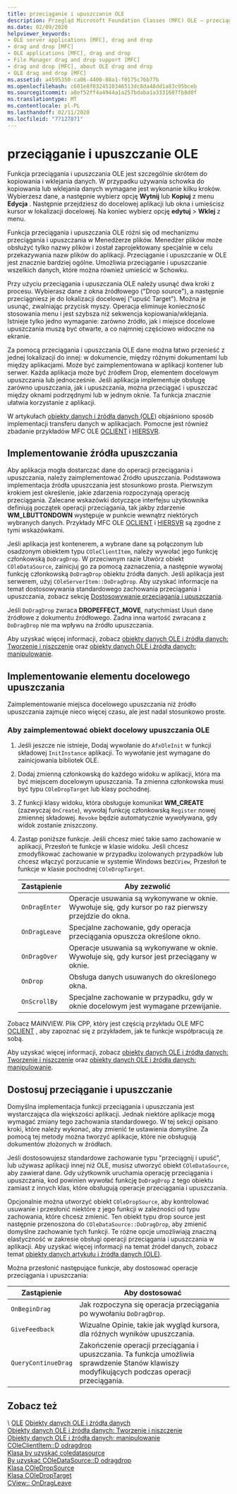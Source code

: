 ```yaml
---
title: przeciąganie i upuszczanie OLE
description: Przegląd Microsoft Foundation Classes (MFC) OLE — przeciąganie i upuszczanie, jak zaimplementować Źródło upuszczania, miejsce docelowe upuszczania oraz jak dostosować przeciąganie i upuszczanie.
ms.date: 02/09/2020
helpviewer_keywords:
- OLE server applications [MFC], drag and drop
- drag and drop [MFC]
- OLE applications [MFC], drag and drop
- File Manager drag and drop support [MFC]
- drag and drop [MFC], about OLE drag and drop
- OLE drag and drop [MFC]
ms.assetid: a4595350-ca06-4400-88a1-f0175c76b77b
ms.openlocfilehash: c601e8f0324510346513dc8da48dd1a83c95bceb
ms.sourcegitcommit: a8ef52ff4a4944a1a257bdaba1a3331607fb8d0f
ms.translationtype: MT
ms.contentlocale: pl-PL
ms.lasthandoff: 02/11/2020
ms.locfileid: "77127871"
---
```

# <a name="ole-drag-and-drop"></a>przeciąganie i upuszczanie OLE

Funkcja przeciągania i upuszczania OLE jest szczególnie skrótem do kopiowania i wklejania danych. W przypadku używania schowka do kopiowania lub wklejania danych wymagane jest wykonanie kilku kroków. Wybierzesz dane, a następnie wybierz opcję **Wytnij** lub **Kopiuj** z menu **Edycja** . Następnie przejdziesz do docelowej aplikacji lub okna i umieścisz kursor w lokalizacji docelowej. Na koniec wybierz opcję **edytuj** > **Wklej** z menu.

Funkcja przeciągania i upuszczania OLE różni się od mechanizmu przeciągania i upuszczania w Menedżerze plików. Menedżer plików może obsłużyć tylko nazwy plików i został zaprojektowany specjalnie w celu przekazywania nazw plików do aplikacji. Przeciąganie i upuszczanie w OLE jest znacznie bardziej ogólne. Umożliwia przeciąganie i upuszczanie wszelkich danych, które można również umieścić w Schowku.

Przy użyciu przeciągania i upuszczania OLE należy usunąć dwa kroki z procesu. Wybierasz dane z okna źródłowego ("Drop source"), a następnie przeciągniesz je do lokalizacji docelowej ("upuść Target"). Można je usunąć, zwalniając przycisk myszy. Operacja eliminuje konieczność stosowania menu i jest szybsza niż sekwencja kopiowania/wklejania. Istnieje tylko jedno wymaganie: zarówno źródło, jak i miejsce docelowe upuszczania muszą być otwarte, a co najmniej częściowo widoczne na ekranie.

Za pomocą przeciągania i upuszczania OLE dane można łatwo przenieść z jednej lokalizacji do innej: w dokumencie, między różnymi dokumentami lub między aplikacjami. Może być zaimplementowana w aplikacji kontener lub serwer. Każda aplikacja może być źródłem Drop, elementem docelowym upuszczania lub jednocześnie. Jeśli aplikacja implementuje obsługę zarówno upuszczania, jak i upuszczania, można przeciągać i upuszczać między oknami podrzędnymi lub w jednym oknie. Ta funkcja znacznie ułatwia korzystanie z aplikacji.

W artykułach [obiekty danych i źródła danych (OLE)](../mfc/data-objects-and-data-sources-ole.md) objaśniono sposób implementacji transferu danych w aplikacjach. Pomocne jest również zbadanie przykładów MFC OLE [OCLIENT](../overview/visual-cpp-samples.md) i [HIERSVR](../overview/visual-cpp-samples.md).

## <a name="implement-a-drop-source"></a>Implementowanie źródła upuszczania

Aby aplikacja mogła dostarczać dane do operacji przeciągania i upuszczania, należy zaimplementować Źródło upuszczania. Podstawowa implementacja źródła upuszczania jest stosunkowo prosta. Pierwszym krokiem jest określenie, jakie zdarzenia rozpoczynają operację przeciągania. Zalecane wskazówki dotyczące interfejsu użytkownika definiują początek operacji przeciągania, tak jakby zdarzenie **WM_LBUTTONDOWN** występuje w punkcie wewnątrz niektórych wybranych danych. Przykłady MFC OLE [OCLIENT](../overview/visual-cpp-samples.md) i [HIERSVR](../overview/visual-cpp-samples.md) są zgodne z tymi wskazówkami.

Jeśli aplikacja jest kontenerem, a wybrane dane są połączonym lub osadzonym obiektem typu `COleClientItem`, należy wywołać jego funkcję członkowską `DoDragDrop`. W przeciwnym razie Utwórz obiekt `COleDataSource`, zainicjuj go za pomocą zaznaczenia, a następnie wywołaj funkcję członkowską `DoDragDrop` obiektu źródła danych. Jeśli aplikacja jest serwerem, użyj `COleServerItem::DoDragDrop`. Aby uzyskać informacje na temat dostosowywania standardowego zachowania przeciągania i upuszczania, zobacz sekcję [Dostosowywanie przeciągania i upuszczania](#customize-drag-and-drop).

Jeśli `DoDragDrop` zwraca **DROPEFFECT_MOVE**, natychmiast Usuń dane źródłowe z dokumentu źródłowego. Żadna inna wartość zwracana z `DoDragDrop` nie ma wpływu na źródło upuszczania.

Aby uzyskać więcej informacji, zobacz [obiekty danych OLE i źródła danych: Tworzenie i niszczenie](../mfc/data-objects-and-data-sources-creation-and-destruction.md) oraz [obiekty danych OLE i źródła danych: manipulowanie](../mfc/data-objects-and-data-sources-manipulation.md)\.

## <a name="implement-a-drop-target"></a>Implementowanie elementu docelowego upuszczania

Zaimplementowanie miejsca docelowego upuszczania niż źródło upuszczania zajmuje nieco więcej czasu, ale jest nadal stosunkowo proste.

### <a name="to-implement-an-ole-drop-target"></a>Aby zaimplementować obiekt docelowy upuszczania OLE

1. Jeśli jeszcze nie istnieje, Dodaj wywołanie do `AfxOleInit` w funkcji składowej `InitInstance` aplikacji. To wywołanie jest wymagane do zainicjowania bibliotek OLE.

1. Dodaj zmienną członkowską do każdego widoku w aplikacji, która ma być miejscem docelowym upuszczania. Ta zmienna członkowska musi być typu `COleDropTarget` lub klasy pochodnej.

1. Z funkcji klasy widoku, która obsługuje komunikat **WM_CREATE** (zazwyczaj `OnCreate`), wywołaj funkcję członkowską `Register` nowej zmiennej składowej. `Revoke` będzie automatycznie wywoływana, gdy widok zostanie zniszczony.

1. Zastąp poniższe funkcje. Jeśli chcesz mieć takie samo zachowanie w aplikacji, Przesłoń te funkcje w klasie widoku. Jeśli chcesz zmodyfikować zachowanie w przypadku izolowanych przypadków lub chcesz włączyć porzucanie w systemie Windows bez`CView`, Przesłoń te funkcje w klasie pochodnej `COleDropTarget`.

   | Zastąpienie | Aby zezwolić |
   | -------- | -------- |
   | `OnDragEnter` | Operacje usuwania są wykonywane w oknie. Wywołuje się, gdy kursor po raz pierwszy przejdzie do okna. |
   | `OnDragLeave` | Specjalne zachowanie, gdy operacja przeciągania opuszcza określone okno. |
   | `OnDragOver` | Operacje usuwania są wykonywane w oknie. Wywołuje się, gdy kursor jest przeciągany w oknie. |
   | `OnDrop` | Obsługa danych usuwanych do określonego okna. |
   | `OnScrollBy` | Specjalne zachowanie w przypadku, gdy w oknie docelowym jest wymagane przewijanie. |

Zobacz MAINVIEW. Plik CPP, który jest częścią przykładu OLE MFC [OCLIENT](../overview/visual-cpp-samples.md) , aby zapoznać się z przykładem, jak te funkcje współpracują ze sobą.

Aby uzyskać więcej informacji, zobacz [obiekty danych OLE i źródła danych: Tworzenie i niszczenie](../mfc/data-objects-and-data-sources-creation-and-destruction.md) oraz [obiekty danych OLE i źródła danych: manipulowanie](../mfc/data-objects-and-data-sources-manipulation.md)\.

## <a name="customize-drag-and-drop"></a>Dostosuj przeciąganie i upuszczanie

Domyślna implementacja funkcji przeciągania i upuszczania jest wystarczająca dla większości aplikacji. Jednak niektóre aplikacje mogą wymagać zmiany tego zachowania standardowego. W tej sekcji opisano kroki, które należy wykonać, aby zmienić te ustawienia domyślne. Za pomocą tej metody można tworzyć aplikacje, które nie obsługują dokumentów złożonych w źródłach.

Jeśli dostosowujesz standardowe zachowanie typu "przeciągnij i upuść", lub używasz aplikacji innej niż OLE, musisz utworzyć obiekt `COleDataSource`, aby zawierał dane. Gdy użytkownik uruchamia operację przeciągania i upuszczania, kod powinien wywołać funkcję `DoDragDrop` z tego obiektu zamiast z innych klas, które obsługują operacje przeciągania i upuszczania.

Opcjonalnie można utworzyć obiekt `COleDropSource`, aby kontrolować usuwanie i przesłonić niektóre z jego funkcji w zależności od typu zachowania, które chcesz zmienić. Ten obiekt typu drop source jest następnie przenoszona do `COleDataSource::DoDragDrop`, aby zmienić domyślne zachowanie tych funkcji. Te różne opcje umożliwiają znaczną elastyczność w zakresie obsługi operacji przeciągania i upuszczania w aplikacji. Aby uzyskać więcej informacji na temat źródeł danych, zobacz temat [obiekty danych artykułu i źródła danych (OLE)](../mfc/data-objects-and-data-sources-ole.md).

Można przesłonić następujące funkcje, aby dostosować operacje przeciągania i upuszczania:

| Zastąpienie | Aby dostosować |
| -------- | ------------ |
| `OnBeginDrag` | Jak rozpoczyna się operacja przeciągania po wywołaniu `DoDragDrop`. |
| `GiveFeedback` | Wizualne Opinie, takie jak wygląd kursora, dla różnych wyników upuszczania. |
| `QueryContinueDrag` | Zakończenie operacji przeciągania i upuszczania. Ta funkcja umożliwia sprawdzenie Stanów klawiszy modyfikujących podczas operacji przeciągania. |

## <a name="see-also"></a>Zobacz też

\ [OLE](../mfc/ole-in-mfc.md)
[Obiekty danych OLE i źródła danych](../mfc/data-objects-and-data-sources-ole.md)\
[Obiekty danych OLE i źródła danych: Tworzenie i niszczenie](../mfc/data-objects-and-data-sources-creation-and-destruction.md)\
[Obiekty danych OLE i źródła danych: manipulowanie](../mfc/data-objects-and-data-sources-manipulation.md)\
[COleClientItem::D odragdrop](../mfc/reference/coleclientitem-class.md#dodragdrop)\
[Klasa by uzyskać coledatasource](../mfc/reference/coledatasource-class.md)\
[By uzyskać COleDataSource::D odragdrop](../mfc/reference/coledatasource-class.md#dodragdrop)\
[Klasa COleDropSource](../mfc/reference/coledropsource-class.md)\
[Klasa COleDropTarget](../mfc/reference/coledroptarget-class.md)\
[CView:: OnDragLeave](../mfc/reference/cview-class.md#ondragleave)
